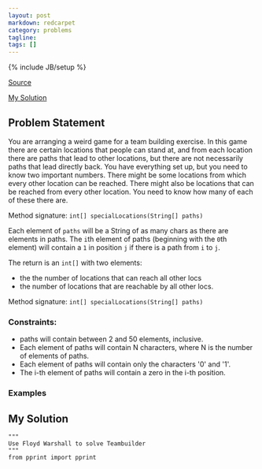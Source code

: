 ```yaml
---
layout: post
markdown: redcarpet
category: problems
tagline:
tags: []
---
```

{% include JB/setup %}


[Source](http://community.topcoder.com/stat?c=problem_statement&pm=2356&rd=4740)

[My Solution](#solution)


## Problem Statement

You are arranging a weird game for a team building exercise. In this game there are certain locations that people can stand at, and from each location there are paths that lead to other locations, but there are not necessarily paths that lead directly back. You have everything set up, but you need to know two important numbers. There might be some locations from which every other location can be reached. There might also be locations that can be reached from every other location. You need to know how many of each of these there are.

Method signature:   `int[] specialLocations(String[] paths)`

Each element of `paths` will be a String of as many chars as there are elements in paths. The `i`th element of paths (beginning with the `0`th element) will contain a `1` in position `j` if there is a path from `i` to `j`.

The return is an `int[]` with two elements:
  - the the number of locations that can reach all other locs
  - the number of locations that are reachable by all other locs. 

Method signature: `int[] specialLocations(String[] paths)`

### Constraints:

- paths will contain between 2 and 50 elements, inclusive.
- Each element of paths will contain N characters, where N is the number of elements of paths.
- Each element of paths will contain only the characters '0' and '1'.
- The i-th element of paths will contain a zero in the i-th position.
 
### Examples

<!-- - Example 0  
        
  `{"010","000","110"}`
  Returns: `{1, 1}`
  Locations 0 and 2 can both reach location 1, and location 2 can reach both of the other locations, so we return `{1, 1}.

- Example 1  
        
  `{"0010","1000","1100","1000"}`
  Returns: `{1, 3}`
  Only location 3 is able to reach all of the other locations, but it must take more than one path to reach locations 1 and 2. Locations 0, 1, and 2 are reachable by all other locations. The method returns `{1, 3}`.

- Example 2  
        
  `{"01000","00100","00010","00001","10000"}`
  Returns: `{5, 5}`
  Each location can reach one other, and the last one can reach the first, so all of them can reach all of the others.

- Example 3

  `{"0110000","1000100","0000001","0010000","0110000","1000010","0001000"}`
  Returns: `{1, 3}`
 -->

## <a name="solution"></a> My Solution 


    """
    Use Floyd Warshall to solve Teambuilder
    """
    from pprint import pprint


<!--     def chars_to_adj_matrix(*paths):
        return {v1: {v2: float('inf') if v1 != v2 and paths[v1][v2] == '0'
                                      else int(paths[v1][v2])
                     for v2 in range(len(paths))}
                for v1 in range(len(paths))}


    def floyd(adj_matrix):
        vertices = adj_matrix.keys()
        d = adj_matrix
        for v2 in vertices:
            d = {v1: {v3: min(d[v1][v3], d[v1][v2] + d[v2][v3])
                      for v3 in vertices}
                 for v1 in vertices}
        return d


    def get_results(floyd_graph):
        reach_all, by_all = 0, 0
        for vert in floyd_graph.keys():
            if not [v for v in floyd_graph[vert].values() if v == float('inf')]:
                reach_all += 1

        return reach_all, by_all


    if __name__ == '__main__':
        """
        Test the solutions from the probs given examples.
        'results' = (count-can-reach-all, count-reachable-by-all)
        """

        test = (
            {'paths': ("010", "000", "110"),
             'results': (1, 1)},
            {'paths': ("0010", "1000", "1100", "1000"),
             'results': (1, 3)},
            {'paths': ("01000", "00100", "00010", "00001", "10000"),
             'results': (5, 5)},
            {'paths': ("0110000", "1000100", "0000001",
                       "0010000", "0110000", "1000010", "0001000"),
             'results': (1, 3)}
        )

        for test in test:
            print "\nPaths:"
            pprint(test['paths'])

            print "\nAdj Matrix:"
            matrix = chars_to_adj_matrix(*test['paths'])
            pprint(matrix)

            print "\nFloyd"
            floyd_graph = floyd(matrix)
            pprint(floyd_graph)

            print "\nResults"
            r = get_results(floyd_graph)

            print("Can reach all", r[0])
            assert(r[0] == test['results'][0])

            # print("Reachable by all", r[1])
            # assert(r[1] == test['results'][1])
 -->
